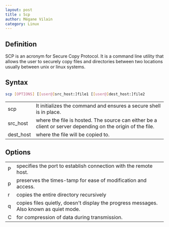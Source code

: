 ```yaml
---
layout: post
title : Scp
author: Mégane Vilain
category: Linux
---
```


## Definition 
SCP is an acronym for Secure Copy Protocol. It is a command line utility that allows the user to securely copy files and directories between two locations usually between unix or linux systems.

## Syntax
```bash
scp [OPTIONS] [[user@]src_host:]file1 [[user@]dest_host:]file2
```

|||
|---|---|
|scp | It initializes the command and ensures a secure shell is in place.|
|src_host | where the file is hosted. The source can either be a client or server depending on the origin of the file.|
|dest_host | where the file will be copied to.|
## Options

|||
|---|---|
|P | specifies the port to establish connection with the remote host.|
|p | preserves the times-tamp for ease of modification and access.|
|r | copies the entire directory recursively|
|q | copies files quietly, doesn't display the progress messages. Also known as quiet mode.|
|C | for compression of data during transmission.|
